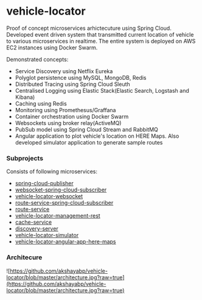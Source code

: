 # vehicle-locator

Proof of concept microservices arhictecuture using Spring Cloud. Developed event driven system that transmitted current location of vehicle
to various microservices in realtime. The entire system is deployed on AWS EC2 instances using Docker Swarm.

Demonstrated concepts:
* Service Discovery using Netflix Eureka
* Polyglot persistence using MySQL, MongoDB, Redis
* Distributed Tracing using Spring Cloud Sleuth
* Centralised Logging using Elastic Stack(Elastic Search, Logstash and Kibana)
* Caching using Redis
* Monitoring using Promethesus/Graffana
* Container orchestration using Docker Swarm
* Websockets using broker relay(ActiveMQ)
* PubSub model using Spring Cloud Stream and RabbitMQ
* Angular application to plot vehicle's location on HERE Maps. Also developed simulator application to generate  sample routes

### Subprojects

Consists of following microservices:

* [spring-cloud-publisher](https://github.com/akshayabp/spring-cloud-publisher)
* [websocket-spring-cloud-subscriber](https://github.com/akshayabp/websocket-spring-cloud-subscriber)
* [vehicle-locator-websocket](https://github.com/akshayabp/vehicle-locator-websocket)
* [route-service-spring-cloud-subscriber](https://github.com/akshayabp/route-service-spring-cloud-subscriber)
* [route-service](https://github.com/akshayabp/route-service)
* [vehicle-locator-management-rest](https://github.com/akshayabp/vehicle-locator-management-rest)
* [cache-service](https://github.com/akshayabp/cache-service)
* [discovery-server](https://github.com/akshayabp/discovery-server)
* [vehicle-locator-simulator](https://github.com/akshayabp/vehicle-locator-simulator)
* [vehicle-locator-angular-app-here-maps](https://github.com/akshayabp/vehicle-locator-angular-app-here-maps)

### Architecure

![https://github.com/akshayabp/vehicle-locator/blob/master/architecture.jpg?raw=true](https://github.com/akshayabp/vehicle-locator/blob/master/architecture.jpg?raw=true) 